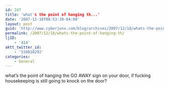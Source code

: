 ```yaml
---
id: 247
title: 'what's the point of hanging th...'
date: '2007-12-18T08:53:38-04:00'
layout: post
guid: 'http://www.cyberjunx.com/blog/archives/2007/12/18/whats-the-point-of-hanging-th/'
permalink: /2007/12/18/whats-the-point-of-hanging-th/
ljID:
    - '414'
aktt_twitter_id:
    - '510810292'
categories:
    - General
---
```


what’s the point of hanging the GO AWAY sign on your door, if fucking housekeeping is still going to knock on the door?